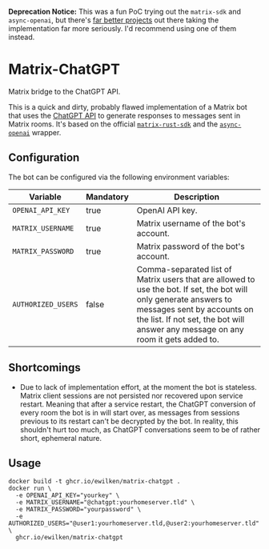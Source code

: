 **Deprecation Notice:** This was a fun PoC trying out the `matrix-sdk` and `async-openai`, but there's [far better projects](https://github.com/matrixgpt/matrix-chatgpt-bot) out there taking the implementation far more seriously. I'd recommend using one of them instead.

# Matrix-ChatGPT

Matrix bridge to the ChatGPT API.

This is a quick and dirty, probably flawed implementation of a Matrix bot that uses the [ChatGPT API](https://platform.openai.com/docs/guides/chat) to generate responses to messages sent in Matrix rooms. It's based on the official [`matrix-rust-sdk`](https://github.com/matrix-org/matrix-rust-sdk) and the [`async-openai`](https://github.com/64bit/async-openai) wrapper.

## Configuration

The bot can be configured via the following environment variables:

| Variable           | Mandatory | Description                                                                                                                                                                                                                          |
| ------------------ | --------- | ------------------------------------------------------------------------------------------------------------------------------------------------------------------------------------------------------------------------------------ |
| `OPENAI_API_KEY`   | true      | OpenAI API key.                                                                                                                                                                                                                      |
| `MATRIX_USERNAME`  | true      | Matrix username of the bot's account.                                                                                                                                                                                                |
| `MATRIX_PASSWORD`  | true      | Matrix password of the bot's account.                                                                                                                                                                                                |
| `AUTHORIZED_USERS` | false     | Comma-separated list of Matrix users that are allowed to use the bot. If set, the bot will only generate answers to messages sent by accounts on the list. If not set, the bot will answer any message on any room it gets added to. |

## Shortcomings

- Due to lack of implementation effort, at the moment the bot is stateless. Matrix client sessions are not persisted nor recovered upon service restart. Meaning that after a service restart, the ChatGPT conversion of every room the bot is in will start over, as messages from sessions previous to its restart can't be decrypted by the bot. In reality, this shouldn't hurt too much, as ChatGPT conversations seem to be of rather short, ephemeral nature.

## Usage

    docker build -t ghcr.io/ewilken/matrix-chatgpt .
    docker run \
      -e OPENAI_API_KEY="yourkey" \
      -e MATRIX_USERNAME="@chatgpt:yourhomeserver.tld" \
      -e MATRIX_PASSWORD="yourpassword" \
      -e AUTHORIZED_USERS="@user1:yourhomeserver.tld,@user2:yourhomeserver.tld" \
      ghcr.io/ewilken/matrix-chatgpt
